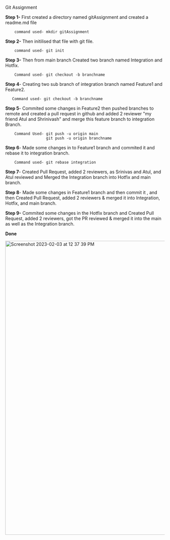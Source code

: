 Git Assignment

**Step 1-** First created a directory named gitAssignment and created a readme.md file

        command used- mkdir gitAssignment 

**Step 2-** Then initilised that file with git file.

        command used- git init
        
        
**Step 3-**  Then from main branch Created two branch named Integration and Hotfix. 

        Command used- git checkout -b branchname
        
        
**Step 4**- Creating two sub branch of integration branch named Feature1 and Feature2. 


       Command used- git checkout -b branchname
      
      
**Step 5**- Commited some changes in Feature2 then pushed branches to remote and created a pull request in github and added 2 reviewer "my friend Atul and Shrinivash" and merge this feature branch to integration Branch.  


        Command Used- git push -u origin main
                      git push -u origin branchname
                       
                       
**Step 6**- Made some changes in to Feature1 branch and commited it and rebase it to integration branch.  


        Command used- git rebase integration
        
        
**Step 7**- Created Pull Request, added 2 reviewers, as Srinivas and Atul, and Atul reviewed and Merged the Integration branch into Hotfix and main branch.


**Step 8**- Made some changes in Feature1 branch and then commit it , and then Created Pull Request, added 2 reviewers & merged it into Integration, Hotfix, and main branch.

**Step 9-** Commited some changes in the Hotfix branch and Created Pull Request, added 2 reviewers, got the PR reviewed & merged it into the main as well as the Integration branch.

**Done**


<img width="926" alt="Screenshot 2023-02-03 at 12 37 39 PM" src="https://user-images.githubusercontent.com/122512155/216535500-4a16d947-b044-4b29-ae13-794fca2a7a05.png">

